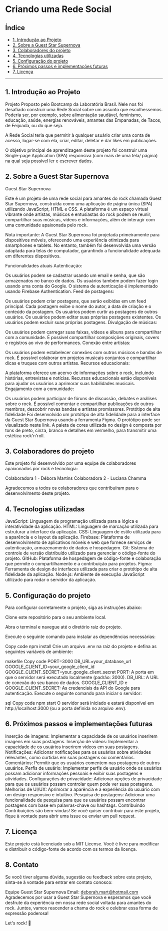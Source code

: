 # Criando uma Rede Social

## Índice

* [1. Introdução ao Projeto ](#1.Introdução-ao-Projeto)
* [2. Sobre a Guest Star Supernova ](#2.Sobre-a-Guest-Star-Supernova)
* [3. Colaboradores do projeto ](#3-Colaboradores-do-projeto)
* [4. Tecnologias utilizadas ](#4-Tecnologias-utilizadas)
* [5. Configuração do projeto ](#5-Configuração-do-projeto)
* [6. Próximos passos e implementações futuras ](#6-Próximos-passos-e-implementações-futuras)
* [7. Licença ](#7-Licença)


***

## 1. Introdução ao Projeto


Projeto Proposto pelo Bootcamp da Laboratória Brasil. Nele nos foi desafiado construir uma Rede Social sobre um assunto que escolhessemos. Poderia ser, por exemplo, sobre alimentação saudável, feminismo, educação, saúde, energias renováveis, amantes das Empanadas, de Tacos, de Feijoada, ou do que seja.

A Rede Social teria que permitir à qualquer usuário criar uma conta de acesso, logar-se com ela, criar, editar, deletar e dar likes em publicações.

O objetivo principal de aprendizagem deste projeto foi construir uma Single-page Application (SPA) responsiva (com mais de uma tela/ página) na qual seja possível ler e escrever dados.


## 2. Sobre a Guest Star Supernova
Guest Star Supernova

Este é um projeto de uma rede social para amantes do rock chamada Guest Star Supernova, construída como uma aplicação de página única (SPA) utilizando JavaScript, HTML e CSS. A plataforma é um espaço virtual vibrante onde artistas, músicos e entusiastas do rock podem se reunir, compartilhar suas músicas, vídeos e informações, além de interagir com uma comunidade apaixonada pelo rock.

Nota importante: A Guest Star Supernova foi projetada primeiramente para dispositivos móveis, oferecendo uma experiência otimizada para smartphones e tablets. No entanto, também foi desenvolvida uma versão adaptada para telas de computador, garantindo a funcionalidade adequada em diferentes dispositivos.

Funcionalidades atuais
Autenticação:

Os usuários podem se cadastrar usando um email e senha, que são armazenados no banco de dados.
Os usuários também podem fazer login usando uma conta do Google.
O sistema de autenticação é implementado usando Firebase Authentication.
Feed de postagens:

Os usuários podem criar postagens, que serão exibidas em um feed principal.
Cada postagem exibe o nome do autor, a data de criação e o conteúdo da postagem.
Os usuários podem curtir as postagens de outros usuários.
Os usuários podem editar suas próprias postagens existentes.
Os usuários podem excluir suas próprias postagens.
Divulgação de músicas:

Os usuários podem carregar suas faixas, vídeos e álbuns para compartilhar com a comunidade.
É possível compartilhar composições originais, covers e registros ao vivo de performances.
Conexão entre artistas:

Os usuários podem estabelecer conexões com outros músicos e bandas de rock.
É possível colaborar em projetos musicais conjuntos e compartilhar dicas e truques com outros artistas.
Recursos educacionais:

A plataforma oferece um acervo de informações sobre o rock, incluindo histórias, entrevistas e notícias.
Recursos educacionais estão disponíveis para ajudar os usuários a aprimorar suas habilidades musicais.
Engajamento com a comunidade:

Os usuários podem participar de fóruns de discussão, debates e análises sobre o rock.
É possível comentar e compartilhar publicações de outros membros, descobrir novas bandas e artistas promissores.
Protótipo de alta fidelidade
Foi desenvolvido um protótipo de alta fidelidade para a interface da Guest Star Supernova usando a ferramenta Figma.
O protótipo pode ser visualizado neste link.
A paleta de cores utilizada no design é composta por tons de preto, cinza, branco e detalhes em vermelho, para transmitir uma estética rock'n'roll.

## 3. Colaboradores do projeto
Este projeto foi desenvolvido por uma equipe de colaboradores apaixonados por rock e tecnologia:

Colaboradora 1 - Débora Martins
Colaboradora 2 - Luciana Chamma

Agradecemos a todos os colaboradores que contribuíram para o desenvolvimento deste projeto.

## 4. Tecnologias utilizadas

JavaScript: Linguagem de programação utilizada para a lógica e interatividade da aplicação.
HTML: Linguagem de marcação utilizada para estruturar a interface da aplicação.
CSS: Linguagem de estilo utilizada para a aparência e o layout da aplicação.
Firebase: Plataforma de desenvolvimento de aplicativos móveis e web que fornece serviços de autenticação, armazenamento de dados e hospedagem.
Git: Sistema de controle de versão distribuído utilizado para gerenciar o código-fonte do projeto.
GitHub: Plataforma de hospedagem de código-fonte e colaboração que permite o compartilhamento e a contribuição para projetos.
Figma: Ferramenta de design de interfaces utilizada para criar o protótipo de alta fidelidade da aplicação.
Node.js: Ambiente de execução JavaScript utilizado para rodar o servidor da aplicação.


## 5. Configuração do projeto

Para configurar corretamente o projeto, siga as instruções abaixo:

Clone este repositório para o seu ambiente local.

Abra o terminal e navegue até o diretório raiz do projeto.

Execute o seguinte comando para instalar as dependências necessárias:

Copy code
npm install
Crie um arquivo .env na raiz do projeto e defina as seguintes variáveis de ambiente:

makefile
Copy code
PORT=3000
DB_URL=your_database_url
GOOGLE_CLIENT_ID=your_google_client_id
GOOGLE_CLIENT_SECRET=your_google_client_secret
PORT: A porta em que o servidor será executado localmente (padrão: 3000).
DB_URL: A URL de conexão do seu banco de dados.
GOOGLE_CLIENT_ID e GOOGLE_CLIENT_SECRET: As credenciais da API do Google para autenticação.
Execute o seguinte comando para iniciar o servidor:

sql
Copy code
npm start
O servidor será iniciado e estará disponível em http://localhost:3000 (ou a porta definida no arquivo .env).

## 6. Próximos passos e implementações futuras

Inserção de imagens: Implementar a capacidade de os usuários inserirem imagens em suas postagens.
Inserção de vídeos: Implementar a capacidade de os usuários inserirem vídeos em suas postagens.
Notificações: Adicionar notificações para os usuários sobre atividades relevantes, como curtidas em suas postagens ou comentários.
Comentários: Permitir que os usuários comentem nas postagens de outros usuários.
Perfis de usuário: Implementar perfis de usuário onde os usuários possam adicionar informações pessoais e exibir suas postagens e atividades.
Configurações de privacidade: Adicionar opções de privacidade para que os usuários possam controlar quem pode ver suas postagens.
Melhorias de UI/UX: Aprimorar a aparência e a experiência do usuário com um design responsivo e intuitivo.
Pesquisa de postagens: Adicionar uma funcionalidade de pesquisa para que os usuários possam encontrar postagens com base em palavras-chave ou hashtags.
Contribuindo
Contribuições são bem-vindas! Se você quiser contribuir para este projeto, fique à vontade para abrir uma issue ou enviar um pull request.

## 7. Licença

Este projeto está licenciado sob a MIT License. Você é livre para modificar e distribuir o código-fonte de acordo com os termos da licença.

## 8. Contato

Se você tiver alguma dúvida, sugestão ou feedback sobre este projeto, sinta-se à vontade para entrar em contato conosco:

Equipe Guest Star Supernova
Email: deborah.mart@hotmail.com
Agradecemos por usar a Guest Star Supernova e esperamos que você desfrute da experiência em nossa rede social voltada para amantes do rock. Juntos, vamos reacender a chama do rock e celebrar essa forma de expressão poderosa!

Let's rock! 🤘





